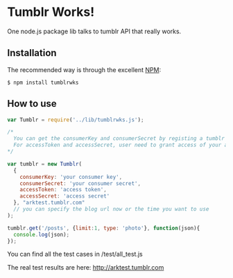 Tumblr Works!
=========

One node.js package lib talks to tumblr API that really works.

## Installation

The recommended way is through the excellent [NPM](http://www.npmjs.org/):

    $ npm install tumblrwks

## How to use

``` javascript
var Tumblr = require('../lib/tumblrwks.js');

/*
  You can get the consumerKey and consumerSecret by registing a tumblr app: http://www.tumblr.com/oauth/apps
  For accessToken and accessSecret, user need to grant access of your app. I recommend to use: https://github.com/jaredhanson/passport-tumblr
*/

var tumblr = new Tumblr(
  {
    consumerKey: 'your consumer key',
    consumerSecret: 'your consumer secret',
    accessToken: 'access token',
    accessSecret: 'access secret'
  }, "arktest.tumblr.com"
  // you can specify the blog url now or the time you want to use
);

tumblr.get('/posts', {limit:1, type: 'photo'}, function(json){
  console.log(json);
});

```

You can find all the test cases in /test/all_test.js

The real test results are here: http://arktest.tumblr.com
